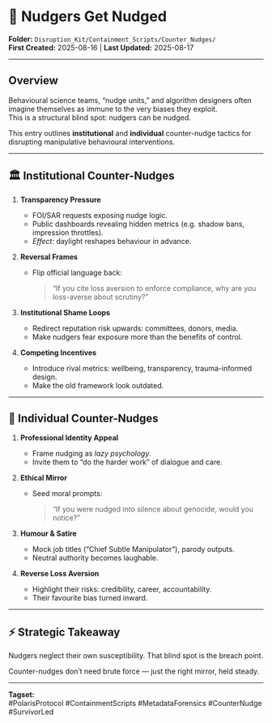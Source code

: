 # 🧨 Nudgers Get Nudged  
**Folder:** `Disruption_Kit/Containment_Scripts/Counter_Nudges/`  
**First Created:** 2025-08-16 | **Last Updated:** 2025-08-17  

---

## Overview  
Behavioural science teams, “nudge units,” and algorithm designers often imagine themselves as immune to the very biases they exploit.  
This is a structural blind spot: nudgers can be nudged.  

This entry outlines **institutional** and **individual** counter-nudge tactics for disrupting manipulative behavioural interventions.  

---

## 🏛 Institutional Counter-Nudges  

1. **Transparency Pressure**  
   - FOI/SAR requests exposing nudge logic.  
   - Public dashboards revealing hidden metrics (e.g. shadow bans, impression throttles).  
   - *Effect:* daylight reshapes behaviour in advance.  

2. **Reversal Frames**  
   - Flip official language back:  
     > “If you cite loss aversion to enforce compliance, why are *you* loss-averse about scrutiny?”  

3. **Institutional Shame Loops**  
   - Redirect reputation risk upwards: committees, donors, media.  
   - Make nudgers fear exposure more than the benefits of control.  

4. **Competing Incentives**  
   - Introduce rival metrics: wellbeing, transparency, trauma-informed design.  
   - Make the old framework look outdated.  

---

## 👤 Individual Counter-Nudges  

1. **Professional Identity Appeal**  
   - Frame nudging as *lazy psychology*.  
   - Invite them to “do the harder work” of dialogue and care.  

2. **Ethical Mirror**  
   - Seed moral prompts:  
     > “If you were nudged into silence about genocide, would you notice?”  

3. **Humour & Satire**  
   - Mock job titles (“Chief Subtle Manipulator”), parody outputs.  
   - Neutral authority becomes laughable.  

4. **Reverse Loss Aversion**  
   - Highlight their risks: credibility, career, accountability.  
   - Their favourite bias turned inward.  

---

## ⚡ Strategic Takeaway  
Nudgers neglect their own susceptibility. That blind spot is the breach point.  

Counter-nudges don’t need brute force — just the right mirror, held steady.  

---

**Tagset:**  
#PolarisProtocol #ContainmentScripts #MetadataForensics #CounterNudge #SurvivorLed  
